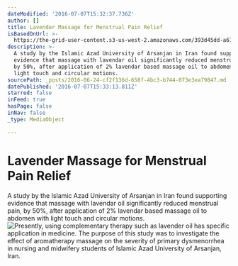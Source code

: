 ```yaml
---
dateModified: '2016-07-07T15:32:37.736Z'
author: []
title: Lavender Massage for Menstrual Pain Relief
isBasedOnUrl: >-
  https://the-grid-user-content.s3-us-west-2.amazonaws.com/393d45dd-a679-4536-89de-2288f691541b.jpg
description: >-
  A study by the Islamic Azad University of Arsanjan in Iran found supporting
  evidence that massage with lavendar oil significantly reduced menstrual pain,
  by 50%, after application of 2% lavendar based massage oil to abdomen with
  light touch and circular motions.
sourcePath: _posts/2016-06-24-cf2f136d-658f-4bc3-b744-073e3ea79847.md
datePublished: '2016-07-07T15:33:13.811Z'
starred: false
inFeed: true
hasPage: false
inNav: false
_type: MediaObject

---
```

# Lavender Massage for Menstrual Pain Relief

A study by the Islamic Azad University of Arsanjan in Iran found supporting evidence that massage with lavendar oil significantly reduced menstrual pain, by 50%, after application of 2% lavendar based massage oil to abdomen with light touch and circular motions.
![Presently, using complementary therapy such as lavender oil has specific application in medicine. The purpose of this study was to investigate the effect of aromatherapy massage on the severity of primary dysmenorrhea in nursing and midwifery students of Islamic Azad University of Arsanjan, Iran.](https://the-grid-user-content.s3-us-west-2.amazonaws.com/ad98f873-69eb-4623-850b-d2e018579f69.jpg)